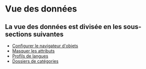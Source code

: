 # Vue des données

## La vue des données est divisée en les sous-sections suivantes

-   [Configurer le navigateur d'objets](./configure-object-browser.md)
-   [Masquer les attributs](./hide-attributes.md)
-   [Profils de langues](./language-profiles.md)
-   [Dossiers de catégories](category-folders.md)
